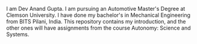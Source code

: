 I am Dev Anand Gupta. I am pursuing an Automotive Master's Degree at Clemson University.
I have done my bachelor's in Mechanical Engineering from BITS Pilani, India.
This repository contains my introduction, and the other ones will have assignments from the course Autonomy: Science and Systems.
